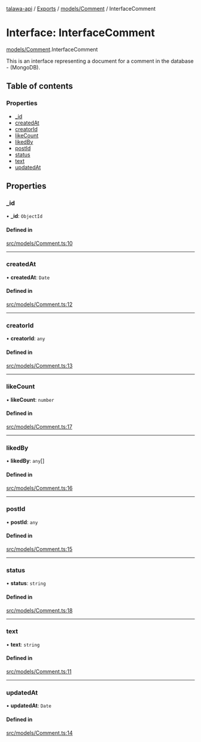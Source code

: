 [talawa-api](../README.md) / [Exports](../modules.md) / [models/Comment](../modules/models_Comment.md) / InterfaceComment

# Interface: InterfaceComment

[models/Comment](../modules/models_Comment.md).InterfaceComment

This is an interface representing a document for a comment in the database - (MongoDB).

## Table of contents

### Properties

- [\_id](models_Comment.InterfaceComment.md#_id)
- [createdAt](models_Comment.InterfaceComment.md#createdat)
- [creatorId](models_Comment.InterfaceComment.md#creatorid)
- [likeCount](models_Comment.InterfaceComment.md#likecount)
- [likedBy](models_Comment.InterfaceComment.md#likedby)
- [postId](models_Comment.InterfaceComment.md#postid)
- [status](models_Comment.InterfaceComment.md#status)
- [text](models_Comment.InterfaceComment.md#text)
- [updatedAt](models_Comment.InterfaceComment.md#updatedat)

## Properties

### \_id

• **\_id**: `ObjectId`

#### Defined in

[src/models/Comment.ts:10](https://github.com/adi790uu/talawa-api/blob/b1ec05b/src/models/Comment.ts#L10)

___

### createdAt

• **createdAt**: `Date`

#### Defined in

[src/models/Comment.ts:12](https://github.com/adi790uu/talawa-api/blob/b1ec05b/src/models/Comment.ts#L12)

___

### creatorId

• **creatorId**: `any`

#### Defined in

[src/models/Comment.ts:13](https://github.com/adi790uu/talawa-api/blob/b1ec05b/src/models/Comment.ts#L13)

___

### likeCount

• **likeCount**: `number`

#### Defined in

[src/models/Comment.ts:17](https://github.com/adi790uu/talawa-api/blob/b1ec05b/src/models/Comment.ts#L17)

___

### likedBy

• **likedBy**: `any`[]

#### Defined in

[src/models/Comment.ts:16](https://github.com/adi790uu/talawa-api/blob/b1ec05b/src/models/Comment.ts#L16)

___

### postId

• **postId**: `any`

#### Defined in

[src/models/Comment.ts:15](https://github.com/adi790uu/talawa-api/blob/b1ec05b/src/models/Comment.ts#L15)

___

### status

• **status**: `string`

#### Defined in

[src/models/Comment.ts:18](https://github.com/adi790uu/talawa-api/blob/b1ec05b/src/models/Comment.ts#L18)

___

### text

• **text**: `string`

#### Defined in

[src/models/Comment.ts:11](https://github.com/adi790uu/talawa-api/blob/b1ec05b/src/models/Comment.ts#L11)

___

### updatedAt

• **updatedAt**: `Date`

#### Defined in

[src/models/Comment.ts:14](https://github.com/adi790uu/talawa-api/blob/b1ec05b/src/models/Comment.ts#L14)
